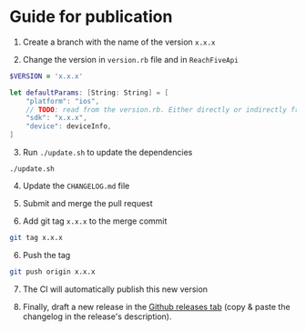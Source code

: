 # Guide for publication

1. Create a branch with the name of the version `x.x.x`

2. Change the version in `version.rb` file and in `ReachFiveApi`
```ruby
$VERSION = 'x.x.x'
```
```swift
let defaultParams: [String: String] = [
    "platform": "ios",
    // TODO: read from the version.rb. Either directly or indirectly from Reach5.h, Info.plist...
    "sdk": "x.x.x",
    "device": deviceInfo,
]
```

3. Run `./update.sh` to update the dependencies
```shell
./update.sh
```

4. Update the `CHANGELOG.md` file

5. Submit and merge the pull request

6. Add git tag `x.x.x` to the merge commit
```sh
git tag x.x.x
```

6. Push the tag
```sh
git push origin x.x.x
```

7. The CI will automatically publish this new version

8. Finally, draft a new release in the [Github releases tab](https://github.com/ReachFive/reachfive-ios/releases) (copy & paste the changelog in the release's description).
